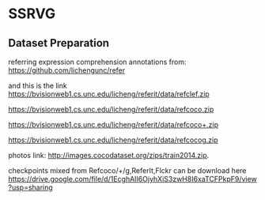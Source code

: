 # SSRVG
## Dataset Preparation
referring expression comprehension annotations from: https://github.com/lichengunc/refer

and this is the link
https://bvisionweb1.cs.unc.edu/licheng/referit/data/refclef.zip

https://bvisionweb1.cs.unc.edu/licheng/referit/data/refcoco.zip

https://bvisionweb1.cs.unc.edu/licheng/referit/data/refcoco+.zip

https://bvisionweb1.cs.unc.edu/licheng/referit/data/refcocog.zip

photos link: http://images.cocodataset.org/zips/train2014.zip.

checkpoints mixed from Refcoco/+/g,ReferIt,Flckr can be download here https://drive.google.com/file/d/1EcghAII6OjyhXiS3zwH8I6xaTCFPkpF9/view?usp=sharing
